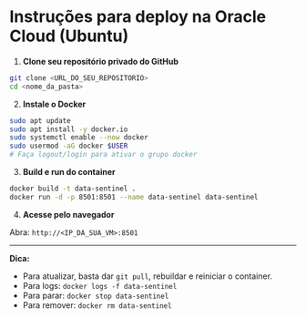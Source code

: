 # Instruções para deploy na Oracle Cloud (Ubuntu)

1. **Clone seu repositório privado do GitHub**

```bash
git clone <URL_DO_SEU_REPOSITORIO>
cd <nome_da_pasta>
```

2. **Instale o Docker**

```bash
sudo apt update
sudo apt install -y docker.io
sudo systemctl enable --now docker
sudo usermod -aG docker $USER
# Faça logout/login para ativar o grupo docker
```

3. **Build e run do container**

```bash
docker build -t data-sentinel .
docker run -d -p 8501:8501 --name data-sentinel data-sentinel
```

4. **Acesse pelo navegador**

Abra: `http://<IP_DA_SUA_VM>:8501`

---

**Dica:**
- Para atualizar, basta dar `git pull`, rebuildar e reiniciar o container.
- Para logs: `docker logs -f data-sentinel`
- Para parar: `docker stop data-sentinel`
- Para remover: `docker rm data-sentinel`
